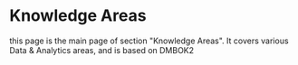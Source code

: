 # Knowledge Areas
this page is the main page of section "Knowledge Areas". 
It covers various Data & Analytics areas, and is based on DMBOK2 